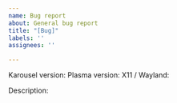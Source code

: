 ```yaml
---
name: Bug report
about: General bug report
title: "[Bug]"
labels: ''
assignees: ''

---
```


Karousel version:
Plasma version:
X11 / Wayland:

Description:
